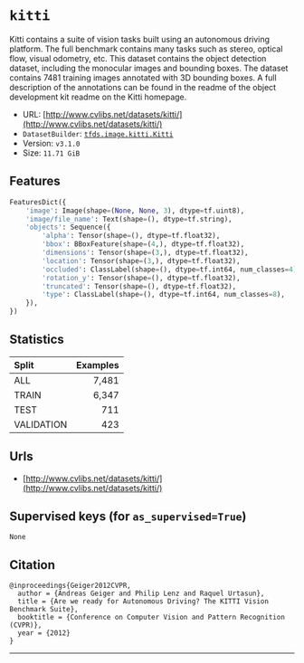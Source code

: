 <div itemscope itemtype="http://schema.org/Dataset">
  <div itemscope itemprop="includedInDataCatalog" itemtype="http://schema.org/DataCatalog">
    <meta itemprop="name" content="TensorFlow Datasets" />
  </div>
  <meta itemprop="name" content="kitti" />
  <meta itemprop="description" content="Kitti contains a suite of vision tasks built using an autonomous driving&#10;platform. The full benchmark contains many tasks such as stereo, optical flow,&#10;visual odometry, etc. This dataset contains the object detection dataset,&#10;including the monocular images and bounding boxes. The dataset contains 7481&#10;training images annotated with 3D bounding boxes. A full description of the&#10;annotations can be found in the readme of the object development kit readme on&#10;the Kitti homepage.&#10;" />
  <meta itemprop="url" content="https://www.tensorflow.org/datasets/catalog/kitti" />
  <meta itemprop="sameAs" content="http://www.cvlibs.net/datasets/kitti/" />
</div>

# `kitti`

Kitti contains a suite of vision tasks built using an autonomous driving
platform. The full benchmark contains many tasks such as stereo, optical flow,
visual odometry, etc. This dataset contains the object detection dataset,
including the monocular images and bounding boxes. The dataset contains 7481
training images annotated with 3D bounding boxes. A full description of the
annotations can be found in the readme of the object development kit readme on
the Kitti homepage.

*   URL:
    [http://www.cvlibs.net/datasets/kitti/](http://www.cvlibs.net/datasets/kitti/)
*   `DatasetBuilder`:
    [`tfds.image.kitti.Kitti`](https://github.com/tensorflow/datasets/tree/master/tensorflow_datasets/image/kitti.py)
*   Version: `v3.1.0`
*   Size: `11.71 GiB`

## Features
```python
FeaturesDict({
    'image': Image(shape=(None, None, 3), dtype=tf.uint8),
    'image/file_name': Text(shape=(), dtype=tf.string),
    'objects': Sequence({
        'alpha': Tensor(shape=(), dtype=tf.float32),
        'bbox': BBoxFeature(shape=(4,), dtype=tf.float32),
        'dimensions': Tensor(shape=(3,), dtype=tf.float32),
        'location': Tensor(shape=(3,), dtype=tf.float32),
        'occluded': ClassLabel(shape=(), dtype=tf.int64, num_classes=4),
        'rotation_y': Tensor(shape=(), dtype=tf.float32),
        'truncated': Tensor(shape=(), dtype=tf.float32),
        'type': ClassLabel(shape=(), dtype=tf.int64, num_classes=8),
    }),
})
```

## Statistics

Split      | Examples
:--------- | -------:
ALL        | 7,481
TRAIN      | 6,347
TEST       | 711
VALIDATION | 423

## Urls

*   [http://www.cvlibs.net/datasets/kitti/](http://www.cvlibs.net/datasets/kitti/)

## Supervised keys (for `as_supervised=True`)
`None`

## Citation
```
@inproceedings{Geiger2012CVPR,
  author = {Andreas Geiger and Philip Lenz and Raquel Urtasun},
  title = {Are we ready for Autonomous Driving? The KITTI Vision Benchmark Suite},
  booktitle = {Conference on Computer Vision and Pattern Recognition (CVPR)},
  year = {2012}
}
```

--------------------------------------------------------------------------------
